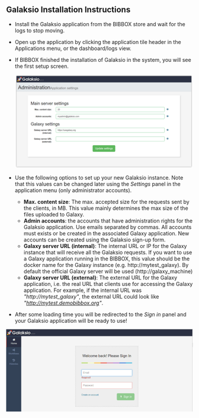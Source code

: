 ## Galaksio Installation Instructions

* Install the Galaksio application from the BIBBOX store and wait for the logs to stop moving.

* Open up the application by clicking the application tile header in the Applications menu, or the dashboard/logs view.

* If BIBBOX finished the installation of Galaksio in the system, you will see the first setup screen.

    ![1](install-screen-01.png)

* Use the following options to set up your new Galaksio instance. Note that this values can be changed later using the _Settings_ panel in the application menu (only administrator accounts).
  * **Max. content size**: The max. accepted size for the requests sent by the clients, in MB. This value mainly determines the max size of the files uploaded to Galaxy.
  * **Admin accounts**: the accounts that have administration rights for the Galaksio application. Use emails separated by commas. All accounts must exists or be created in the associated Galaxy application. New accounts can be created using the Galaksio sign-up form.
  * **Galaxy server URL (internal)**: The internal URL or IP for the Galaxy instance that will receive all the Galaksio requests. If you want to use a Galaxy application running in the BIBBOX, this value should be the docker name for the Galaxy instance (e.g. http://mytest_galaxy). By default the official Galaxy server will be used (http://galaxy_machine)
  * **Galaxy server URL (external)**: The external URL for the Galaxy application, i.e. the real URL that clients use for accessing the Galaxy application. For example, if the internal URL was _"http://mytest_galaxy"_, the external URL could look like _"http://mytest.demobibbox.org"_.

* After some loading time you will be redirected to the _Sign in_ panel and your Galaksio application will be ready to use!

![FINAL](install-screen-final.jpg)
